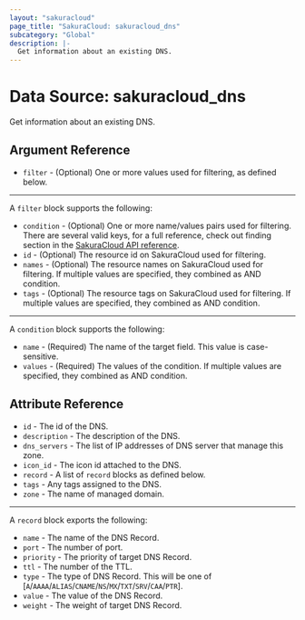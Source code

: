```yaml
---
layout: "sakuracloud"
page_title: "SakuraCloud: sakuracloud_dns"
subcategory: "Global"
description: |-
  Get information about an existing DNS.
---
```


# Data Source: sakuracloud_dns

Get information about an existing DNS.

## Argument Reference

* `filter` - (Optional) One or more values used for filtering, as defined below.


---

A `filter` block supports the following:

* `condition` - (Optional) One or more name/values pairs used for filtering. There are several valid keys, for a full reference, check out finding section in the [SakuraCloud API reference](https://developer.sakura.ad.jp/cloud/api/1.1/).
* `id` - (Optional) The resource id on SakuraCloud used for filtering.
* `names` - (Optional) The resource names on SakuraCloud used for filtering. If multiple values ​​are specified, they combined as AND condition.
* `tags` - (Optional) The resource tags on SakuraCloud used for filtering. If multiple values ​​are specified, they combined as AND condition.

---

A `condition` block supports the following:

* `name` - (Required) The name of the target field. This value is case-sensitive.
* `values` - (Required) The values of the condition. If multiple values ​​are specified, they combined as AND condition.


## Attribute Reference

* `id` - The id of the DNS.
* `description` - The description of the DNS.
* `dns_servers` - The list of IP addresses of DNS server that manage this zone.
* `icon_id` - The icon id attached to the DNS.
* `record` - A list of `record` blocks as defined below.
* `tags` - Any tags assigned to the DNS.
* `zone` - The name of managed domain.


---

A `record` block exports the following:

* `name` - The name of the DNS Record.
* `port` - The number of port.
* `priority` - The priority of target DNS Record.
* `ttl` - The number of the TTL.
* `type` - The type of DNS Record. This will be one of [`A`/`AAAA`/`ALIAS`/`CNAME`/`NS`/`MX`/`TXT`/`SRV`/`CAA`/`PTR`].
* `value` - The value of the DNS Record.
* `weight` - The weight of target DNS Record.



